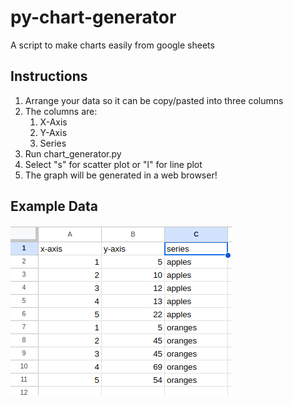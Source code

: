 # py-chart-generator

A script to make charts easily from google sheets

## Instructions

1. Arrange your data so it can be copy/pasted into three columns
2. The columns are:
    1. X-Axis
    2. Y-Axis
    3. Series
3. Run chart_generator.py
4. Select "s" for scatter plot or "l" for line plot
5. The graph will be generated in a web browser!

## Example Data

![Example Data](example_data.png)
